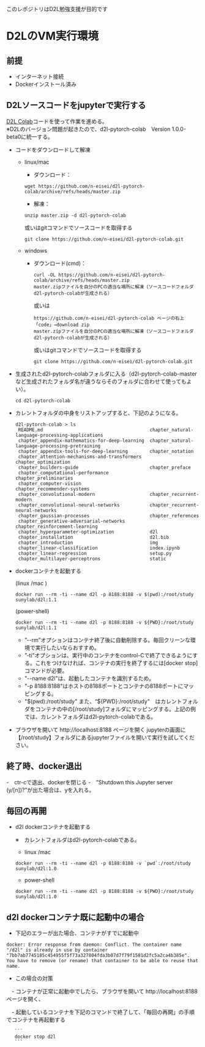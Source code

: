 このレポジトリはD2L勉強支援が目的です

# D2LのVM実行環境

## 前提
  - インターネット接続
  - Dockerインストール済み
   
## D2Lソースコードをjupyterで実行する

  [D2L Colab](https://github.com/n-eisei/d2l-pytorch-colab.git)コードを使って作業を進める。  
  ※D2Lのバージョン問題が起きたので、d2l-pytorch-colab　Version 1.0.0-beta0に統一する。

- コードをダウンロードして解凍
  - linux/mac
    - ダウンロード：
     ```
     wget https://github.com/n-eisei/d2l-pytorch-colab/archive/refs/heads/master.zip
     ```
     - 解凍：
     ```
     unzip master.zip -d d2l-pytorch-colab
     ```

      或いはgitコマンドでソースコードを取得する
      ```
      git clone https://github.com/n-eisei/d2l-pytorch-colab.git
      ```
  - windows
    - ダウンロード(cmd)：
      ```
      curl -OL https://github.com/n-eisei/d2l-pytorch-colab/archive/refs/heads/master.zip
      master.zipファイルを自分のPCの適当な場所に解凍（ソースコードフォルダd2l-pytorch-colabが生成される）
      ```

      或いは 
      ```
      https://github.com/n-eisei/d2l-pytorch-colab ページの右上「code」→download zip
      master.zipファイルを自分のPCの適当な場所に解凍（ソースコードフォルダd2l-pytorch-colabが生成される）
      ```

      或いはgitコマンドでソースコードを取得する
      ```
      git clone https://github.com/n-eisei/d2l-pytorch-colab.git
      ```
    
- 生成されたd2l-pytorch-colabフォルダに入る（d2l-pytorch-colab-masterなど生成されたフォルダ名が違うならそのフォルダに合わせて使ってもよい）。

   ```
   cd d2l-pytorch-colab

- カレントフォルダの中身をリストアップすると、下記のようになる。

   ```
   d2l-pytorch-colab > ls
    README.md                                       chapter_natural-language-processing-applications
    chapter_appendix-mathematics-for-deep-learning  chapter_natural-language-processing-pretraining
    chapter_appendix-tools-for-deep-learning        chapter_notation
    chapter_attention-mechanisms-and-transformers   chapter_optimization
    chapter_builders-guide                          chapter_preface
    chapter_computational-performance               chapter_preliminaries
    chapter_computer-vision                         chapter_recommender-systems
    chapter_convolutional-modern                    chapter_recurrent-modern
    chapter_convolutional-neural-networks           chapter_recurrent-neural-networks
    chapter_gaussian-processes                      chapter_references
    chapter_generative-adversarial-networks         chapter_reinforcement-learning
    chapter_hyperparameter-optimization             d2l
    chapter_installation                            d2l.bib
    chapter_introduction                            img
    chapter_linear-classification                   index.ipynb
    chapter_linear-regression                       setup.py
    chapter_multilayer-perceptrons                  static
   ```

- dockerコンテナを起動する
  
   (linux /mac )
   ```
   docker run --rm -ti --name d2l -p 8188:8188 -v $(pwd):/root/study sunylab/d2l:1.1
   ```
   (power-shell)
   ```
   docker run --rm -ti --name d2l -p 8188:8188 -v ${PWD}:/root/study sunylab/d2l:1.1
   ```
   
   - ”--rm”オプションはコンテナ終了後に自動削除する。毎回クリーンな環境で実行したいならおすすめ。
   - ”-ti”オプションは、実行中のコンテナをcontrol-Cで終了できるようにする。これをつけなければ、コンテナの実行を終了するには[docker stop]コマンドが必要。
   - "--name d2l"は、起動したコンテナを識別するため。
   - "-p 8188:8188"はホストの8188ポートとコンテナの8188ポートにマッピングする。
   - "$(pwd):/root/study" また、“${PWD}:/root/study"　はカレントフォルダをコンテナの中の[/root/study]フォルダにマッピングする。上記の例では、カレントフォルダはd2l-pytorch-colabである。

- ブラウザを開いて http://localhost:8188 ページを開く
  jupyterの画面に【/root/study】フォルダにあるjupyterファイルを開いて実行を試してください。

## 終了時、docker退出
-　ctr-cで退出、dockerを閉じる
-　”Shutdown this Jupyter server (y/[n])?”が出た場合は、yを入れる。

## 毎回の再開

- d2l dockerコンテナを起動する
  
  ※　カレントフォルダはd2l-pytorch-colabである。
  
  - linux /mac
   ```
   docker run --rm -ti --name d2l -p 8188:8188 -v `pwd`:/root/study sunylab/d2l:1.0
   ```
   - power-shell
   ```
   docker run --rm -ti --name d2l -p 8188:8188 -v ${PWD}:/root/study sunylab/d2l:1.0
   ```
   
 ## d2l dockerコンテナ既に起動中の場合
   - 下記のエラーが出た場合、コンテナがすでに起動中
   ```
   docker: Error response from daemon: Conflict. The container name "/d2l" is already in use by container "7bb7ab7745185c454955f5f73a327804fda3b07d7f79f1581d2fc5a2ca4b385e". You have to remove (or rename) that container to be able to reuse that name.
   ```
   - この場合の対策
  
   　- コンテナが正常に起動中でしたら、ブラウザを開いて http://localhost:8188 ページを開く、

   　- 起動しているコンテナを下記のコマンドで終了して、「毎回の再開」の手順でコンテナを再起動する
      
       ```
       docker stop d2l
       ```
 
